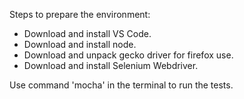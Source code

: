 Steps to prepare the environment:
- Download and install VS Code.
- Download and install node.
- Download and unpack gecko driver for firefox use.
- Download and install Selenium Webdriver. 

Use command 'mocha' in the terminal to run the tests.